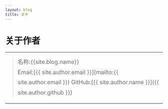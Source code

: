 ```yaml
---
layout: blog
title: 关于
---
```


<style>
p {
    color: #6D6D6D;
    font-size: 18px;
    line-height: 1.5;
    letter-spacing: 2px;
    margin-top: -10px;
}
hr {
	margin-top: 0;
	margin-bottom: 25px;
}
blockquote p {
    line-height: 1.8;
    letter-spacing: 0px;
}
</style>


# 关于作者

<hr class="line"/>



> 名称:{{site.blog.name}}  
> Email:[{{ site.author.email }}](mailto:{{ site.author.email }}) 
> GitHub:[{{ site.author.name }}]({{ site.author.github }})  


<hr class="line"/>
